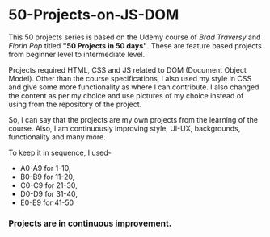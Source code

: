 # 50-Projects-on-JS-DOM
This 50 projects series is based on the Udemy course of *Brad Traversy* and *Florin Pop* titled **"50 Projects in 50 days"**. These are feature based projects from beginner level to intermediate level.

Projects required HTML, CSS and JS related to DOM (Document Object Model). Other than the course specifications, I also used my style in CSS and give some more functionality as where I can contribute. I also changed the content as per my choice and use pictures of my choice instead of using from the repository of the project.

So, I can say that the projects are my own projects from the learning of the course. Also, I am continuously improving style, UI-UX, backgrounds, functionality and many more.

To keep it in sequence, I used-
- A0-A9 for 1-10, 
- B0-B9 for 11-20, 
- C0-C9 for 21-30,
- D0-D9 for 31-40,
- E0-E9 for 41-50

### Projects are in continuous improvement.
